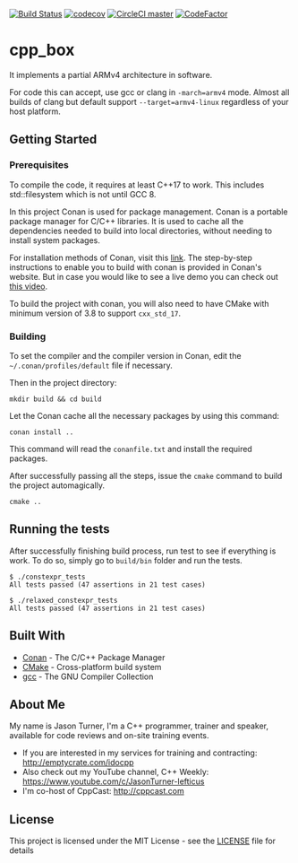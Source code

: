 [![Build Status](https://travis-ci.org/lefticus/cpp_box.svg?branch=master)](https://travis-ci.org/lefticus/cpp_box)
[![codecov](https://codecov.io/gh/lefticus/cpp_box/branch/master/graph/badge.svg)](https://codecov.io/gh/lefticus/cpp_box)
[![CircleCI master](https://img.shields.io/circleci/project/github/lefticus/cpp_box/master.svg)](https://circleci.com/gh/lefticus/cpp_box)
[![CodeFactor](https://www.codefactor.io/repository/github/lefticus/cpp_box/badge)](https://www.codefactor.io/repository/github/lefticus/cpp_box)

# cpp_box

It implements a partial ARMv4 architecture in software.

For code this can accept, use gcc or clang in `-march=armv4` mode. Almost all builds of clang but default support `--target=armv4-linux` regardless of your host platform.

## Getting Started
### Prerequisites

To compile the code, it requires at least C++17 to work. This includes std::filesystem which is not until GCC 8.

In this project Conan is used for package management. Conan is a portable package manager for C/C++ libraries.
It is used to cache all the dependencies needed to build into local directories, without needing to install system packages.

For installation methods of Conan, visit this [link](https://docs.conan.io/en/latest/installation.html). The step-by-step instructions to enable you to build with conan is provided in Conan's website. But in case you would like to see a live demo you can check out [this video](https://youtu.be/9cCQHJ-cNHY).

To build the project with conan, you will also need to have CMake with minimum version of 3.8 to support `cxx_std_17`.

### Building
To set the compiler and the compiler version in Conan, edit the `~/.conan/profiles/default` file if necessary.

Then in the project directory:

```
mkdir build && cd build
```

Let the Conan cache all the necessary packages by using this command:

```
conan install ..
```

This command will read the `conanfile.txt` and install the required packages.

After successfully passing all the steps, issue the `cmake` command to build the project automagically.

```
cmake ..
```

## Running the tests
After successfully finishing build process, run test to see if everything is work.
To do so, simply go to `build/bin` folder and run the tests.


```
$ ./constexpr_tests
All tests passed (47 assertions in 21 test cases)
```

```
$ ./relaxed_constexpr_tests
All tests passed (47 assertions in 21 test cases)
```

## Built With

* [Conan](https://conan.io/) - The C/C++ Package Manager
* [CMake](https://cmake.org/) - Cross-platform build system
* [gcc](https://gcc.gnu.org/) - The GNU Compiler Collection

## About Me

My name is Jason Turner, I'm a C++ programmer, trainer and speaker, available for code reviews and on-site training events.

 * If you are interested in my services for training and contracting: http://emptycrate.com/idocpp
 * Also check out my YouTube channel, C++ Weekly: https://www.youtube.com/c/JasonTurner-lefticus
 * I'm co-host of CppCast: http://cppcast.com

## License

This project is licensed under the MIT License - see the [LICENSE](LICENSE) file for details
